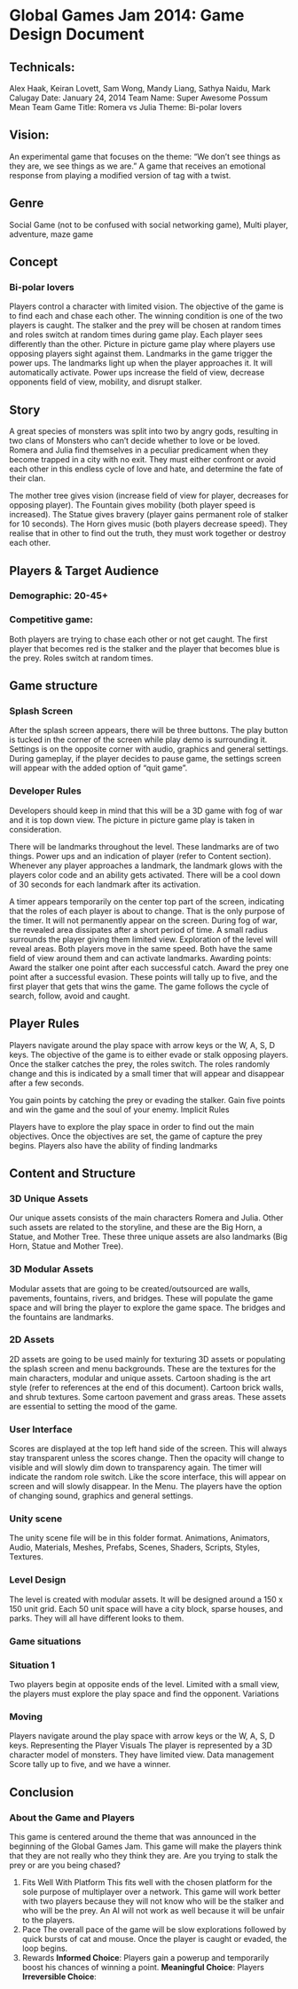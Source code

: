 # Global Games Jam 2014: Game Design Document

## Technicals: 
Alex Haak, Keiran Lovett, Sam Wong, Mandy Liang, Sathya Naidu, Mark Calugay
Date: January 24, 2014
Team Name: Super Awesome Possum Mean Team 
Game Title: Romera vs Julia 
Theme: Bi-polar lovers 

## Vision:
An experimental game that focuses on the theme: “We don’t see things as they are, we see things as we are.” A game that receives an emotional response from playing a modified version of tag with a twist. 
 
## Genre 
Social Game (not to be confused with social networking game), Multi player, adventure, maze game

## Concept
### Bi-polar lovers 
Players control a character with limited vision. The objective of the game is to find each and chase each other. The winning condition is one of the two players is caught. The stalker and the prey will be chosen at random times and roles switch at random times during game play. 
Each player sees differently than the other. Picture in picture game play where players use opposing players sight against them. 
Landmarks in the game trigger the power ups. The landmarks light up when the player approaches it. It will automatically activate. Power ups increase the field of view, decrease opponents field of view, mobility, and disrupt stalker.

## Story 
A great species of monsters was split into two by angry gods, resulting in two clans of Monsters who can’t decide whether to love or be loved. Romera and Julia find themselves in a peculiar predicament when they become trapped in a city with no exit. They must either confront or avoid each other in this endless cycle of love and hate, and determine the fate of their clan.

The mother tree gives vision (increase field of view for player, decreases for opposing player). The Fountain gives mobility (both player speed is increased). The Statue gives bravery (player gains permanent role of stalker for 10 seconds). The Horn gives music (both players decrease speed). They realise that in other to find out the truth, they must work together or destroy each other. 

## Players & Target Audience
### Demographic: 20-45+ 
### Competitive game: 
Both players are trying to chase each other or not get caught. The first player that becomes red is the stalker and the player that becomes blue is the prey. Roles switch at random times.

## Game structure
### Splash Screen
After the splash screen appears, there will be three buttons. The play button is tucked in the corner of the screen while play demo is surrounding it. Settings is on the opposite corner with audio, graphics and general settings. During gameplay, if the player decides to pause game, the settings screen will appear with the added option of “quit game”.

### Developer Rules
Developers should keep in mind that this will be a 3D game with fog of war and it is top down view. The picture in picture game play is taken in consideration. 

There will be landmarks throughout the level. These landmarks are of two things. Power ups and an indication of player (refer to Content section). Whenever any player approaches a landmark, the landmark glows with the players color code and an ability gets activated. There will be a cool down of 30 seconds for each landmark after its activation. 

A timer appears temporarily on the center top part of the screen, indicating that the roles of each player is about to change. That is the only purpose of the timer. It will not permanently appear on the screen. 
During fog of war, the revealed area dissipates after a short period of time. A small radius surrounds the player giving them limited view. Exploration of the level will reveal areas.
Both players move in the same speed. Both have the same field of view around them and can activate landmarks. 
Awarding points: Award the stalker one point after each successful catch. Award the prey one point after a successful evasion. These points will tally up to five, and the first player that gets that wins the game.
The game follows the cycle of search, follow, avoid and caught. 

## Player Rules
Players navigate around the play space with arrow keys or the W, A, S, D keys. The objective of the game is to either evade or stalk opposing players. Once the stalker catches the prey, the roles switch. The roles randomly change and this is indicated by a small timer that will appear and disappear after a few seconds.

You gain points by catching the prey or evading the stalker. Gain five points and win the game and the soul of your enemy. 
Implicit Rules

Players have to explore the play space in order to find out the main objectives. Once the objectives are set, the game of capture the prey begins. Players also have the ability of finding landmarks

## Content and Structure
### 3D Unique Assets
Our unique assets consists of the main characters Romera and Julia. Other such assets are related to the storyline, and these are the Big Horn, a Statue, and Mother Tree. These three unique assets are also landmarks (Big Horn, Statue and Mother Tree).
### 3D Modular Assets
Modular assets that are going to be created/outsourced are walls, pavements, fountains, rivers, and bridges. These will populate the game space and will bring the player to explore the game space. The bridges and the fountains are landmarks.
### 2D Assets
2D assets are going to be used mainly for texturing 3D assets or populating the splash screen and menu backgrounds. These are the textures for the main characters, modular and unique assets. 
Cartoon shading is the art style (refer to references at the end of this document). Cartoon brick walls, and shrub textures. Some cartoon pavement and grass areas. These assets are essential to setting the mood of the game. 
### User Interface
Scores are displayed at the top left hand side of the screen. This will always stay transparent unless the scores change. Then the opacity will change to visible and will slowly dim down to transparency again.
The timer will indicate the random role switch. Like the score interface, this will appear on screen and will slowly disappear.
In the Menu. The players have the option of changing sound, graphics and general settings. 
### Unity scene
The unity scene file will be in this folder format. Animations, Animators, Audio, Materials, Meshes, Prefabs, Scenes, Shaders, Scripts, Styles, Textures.
### Level Design
The level is created with modular assets. It will be designed around a 150 x 150 unit grid. Each 50 unit space will have a city block, sparse houses, and parks. They will all have different looks to them. 

### Game situations
### Situation 1
Two players begin at opposite ends of the level. 
Limited with a small view, the players must explore the play space and find the opponent. 
Variations

### Moving
Players navigate around the play space with arrow keys or the W, A, S, D keys. 
Representing the Player
Visuals
The player is represented by a 3D character model of monsters. They have limited view.
Data management
Score tally up to five, and we have a winner. 

## Conclusion
### About the Game and Players
This game is centered around the theme that was announced in the beginning of the Global Games Jam. This game will make the players think that they are not really who they think they are. Are you trying to stalk the prey or are you being chased?
1. Fits Well With Platform
This fits well with the chosen platform for the sole purpose of multiplayer over a network. This game will work better with two players because they will not know who will be the stalker and who will be the prey. An AI will not work as well because it will be unfair to the players. 
2. Pace 
The overall pace of the game will be slow explorations followed by quick bursts of cat and mouse. Once the player is caught or evaded, the loop begins. 
3. Rewards
**Informed Choice**: Players gain a powerup and temporarily boost his chances of winning a point. 
**Meaningful Choice**: Players 
**Irreversible Choice**: